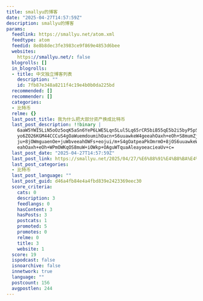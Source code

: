 ```yaml
---
title: smallyu的博客
date: "2025-04-27T14:57:59Z"
description: smallyu的博客
params:
  feedlink: https://smallyu.net/atom.xml
  feedtype: atom
  feedid: 8e8b8dec3fe3983ce9f869e4853d6bee
  websites:
    https://smallyu.net/: false
  blogrolls: []
  in_blogrolls:
  - title: 中文独立博客列表
    description: ""
    id: 7fb87e348a8211f4c19e4b0b0da225bd
  recommended: []
  recommender: []
  categories:
  - 比特币
  relme: {}
  last_post_title: 我为什么把大部分资产换成比特币
  last_post_description: !!binary |
    6aaW5YWI5LiN5oOz5oqK5aSn6YeP6LWE5Lqn5Lul5Lq65rCR5biB55qE5b2i5byP5pS+5Z
    yo6ZO26KGM44CCCuS4gOaWuemdoumihOacn+S6uuawkeW4geeahOaxh+eOh+S8mumZjeS9
    ju+8jOWmguaenOe+juWbveeahOWFs+eojui/m+S4gOatpeaPkOmrmO+8jOS6uuawkeW4ge
    eahOaxh+eOh+WPmOWKqOS8muW+iOWkp+OAguWTquaAleayoeacieaUv+c=
  last_post_date: "2025-04-27T14:57:59Z"
  last_post_link: https://smallyu.net/2025/04/27/%E6%88%91%E4%B8%BA%E4%BB%80%E4%B9%88%E6%8A%8A%E5%A4%A7%E9%83%A8%E5%88%86%E8%B5%84%E4%BA%A7%E6%8D%A2%E6%88%90%E6%AF%94%E7%89%B9%E5%B8%81/
  last_post_categories:
  - 比特币
  last_post_language: ""
  last_post_guid: d46a4fb84e4a4fbd839e2423369eec30
  score_criteria:
    cats: 0
    description: 3
    feedlangs: 0
    hasContent: 3
    hasPosts: 3
    postcats: 1
    promoted: 5
    promotes: 0
    relme: 0
    title: 3
    website: 1
  score: 19
  ispodcast: false
  isnoarchive: false
  innetwork: true
  language: ""
  postcount: 156
  avgpostlen: 244
---
```

